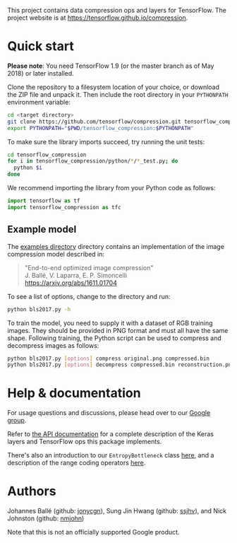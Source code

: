 This project contains data compression ops and layers for TensorFlow. The
project website is at https://tensorflow.github.io/compression.

# Quick start

**Please note**: You need TensorFlow 1.9 (or the master branch as of May 2018)
or later installed.

Clone the repository to a filesystem location of your choice, or download the
ZIP file and unpack it. Then include the root directory in your `PYTHONPATH`
environment variable:

```bash
cd <target directory>
git clone https://github.com/tensorflow/compression.git tensorflow_compression
export PYTHONPATH="$PWD/tensorflow_compression:$PYTHONPATH"
```

To make sure the library imports succeed, try running the unit tests:

```bash
cd tensorflow_compression
for i in tensorflow_compression/python/*/*_test.py; do
  python $i
done
```

We recommend importing the library from your Python code as follows:

```python
import tensorflow as tf
import tensorflow_compression as tfc
```

## Example model

The [examples directory](https://github.com/tensorflow/compression/tree/master/examples)
directory contains an implementation of the image compression model described
in:

> "End-to-end optimized image compression"<br />
> J. Ballé, V. Laparra, E. P. Simoncelli<br />
> https://arxiv.org/abs/1611.01704

To see a list of options, change to the directory and run:

```bash
python bls2017.py -h
```

To train the model, you need to supply it with a dataset of RGB training images.
They should be provided in PNG format and must all have the same shape.
Following training, the Python script can be used to compress and decompress
images as follows:

```bash
python bls2017.py [options] compress original.png compressed.bin
python bls2017.py [options] decompress compressed.bin reconstruction.png
```

# Help & documentation

For usage questions and discussions, please head over to our
[Google group](https://groups.google.com/forum/#!forum/tensorflow-compression).

Refer to [the API documentation](https://tensorflow.github.io/compression/docs/api_docs/python/tfc.html)
for a complete description of the Keras layers and TensorFlow ops this package
implements.

There's also an introduction to our `EntropyBottleneck` class
[here](https://tensorflow.github.io/compression/docs/entropy_bottleneck.html),
and a description of the range coding operators
[here](https://tensorflow.github.io/compression/docs/range_coding.html).

# Authors
Johannes Ballé (github: [jonycgn](https://github.com/jonycgn)),
Sung Jin Hwang (github: [ssjhv](https://github.com/ssjhv)), and
Nick Johnston (github: [nmjohn](https://github.com/nmjohn))

Note that this is not an officially supported Google product.
